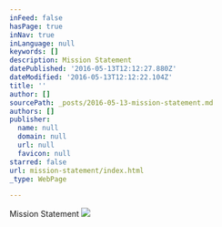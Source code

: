 ```yaml
---
inFeed: false
hasPage: true
inNav: true
inLanguage: null
keywords: []
description: Mission Statement
datePublished: '2016-05-13T12:12:27.880Z'
dateModified: '2016-05-13T12:12:22.104Z'
title: ''
author: []
sourcePath: _posts/2016-05-13-mission-statement.md
authors: []
publisher:
  name: null
  domain: null
  url: null
  favicon: null
starred: false
url: mission-statement/index.html
_type: WebPage

---
```

Mission Statement
![](https://the-grid-user-content.s3-us-west-2.amazonaws.com/16d47bc4-818a-41de-8de3-2e67d8c0e7a1.jpg)